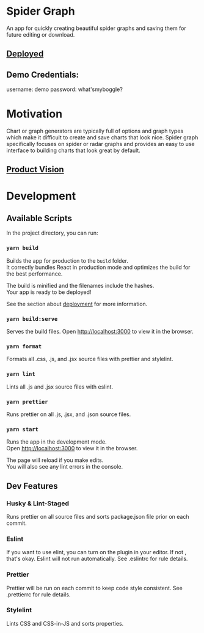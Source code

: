 # Spider Graph
An app for quickly creating beautiful spider graphs and saving them for future editing or download.
## [Deployed](https://spidergraph.now.sh/)
## Demo Credentials:
username: demo
password: what'smyboggle?

# Motivation
Chart or graph generators are typically full of options and graph types which make it difficult to create and save charts that look nice. Spider graph specifically focuses on spider or radar graphs and provides an easy to use interface to building charts that look great by default.

## [Product Vision](https://www.notion.so/Product-Vision-bcc33f41ecc94cd395ebdbb4504b1f23)

# Development
## Available Scripts

In the project directory, you can run:

### `yarn build`

Builds the app for production to the `build` folder.<br />
It correctly bundles React in production mode and optimizes the build for the best performance.

The build is minified and the filenames include the hashes.<br />
Your app is ready to be deployed!

See the section about [deployment](https://facebook.github.io/create-react-app/docs/deployment) for more information.

### `yarn build:serve`

Serves the build files. Open [http://localhost:3000](http://localhost:3000) to
view it in the browser.

### `yarn format`

Formats all .css, .js, and .jsx source files with prettier and stylelint.

### `yarn lint`

Lints all .js and .jsx source files with eslint.

### `yarn prettier`

Runs prettier on all .js, .jsx, and .json source files.

### `yarn start`

Runs the app in the development mode.<br />
Open [http://localhost:3000](http://localhost:3000) to view it in the browser.

The page will reload if you make edits.<br />
You will also see any lint errors in the console.

## Dev Features

### Husky & Lint-Staged

Runs prettier on all source files and sorts package.json file prior on each
commit.

### Eslint

If you want to use elint, you can turn on the plugin in your editor. If not
, that's okay. Eslint will not run automatically. See .eslintrc for rule
details.

### Prettier

Prettier will be run on each commit to keep code style consistent. See
.prettierrc for rule details.

### Stylelint

Lints CSS and CSS-in-JS and sorts properties.
